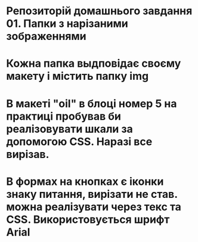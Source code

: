 # Репозиторій домашнього завдання 01. Папки з нарізаними зображеннями

# Кожна папка выдповідає своєму макету і містить папку img

# В макеті "oil" в блоці номер 5 на практиці пробував би реалізовувати шкали за допомогою CSS. Наразі все вирізав.

# В формах на кнопках є іконки знаку питання, вирізати не став. можна реалізувати через текс та СSS. Використовується шрифт Arial